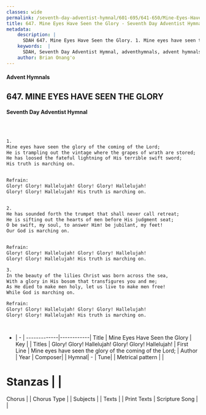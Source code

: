```yaml
---
classes: wide
permalink: /seventh-day-adventist-hymnal/601-695/641-650/Mine-Eyes-Have-Seen-the-Glory/
title: 647. Mine Eyes Have Seen the Glory - Seventh Day Adventist Hymnal
metadata:
    description: |
      SDAH 647. Mine Eyes Have Seen the Glory. 1. Mine eyes have seen the glory of the coming of the Lord; He is trampling out the vintage where the grapes of wrath are stored; He has loosed the fateful lightning of His terrible swift sword; His truth is marching on. 
    keywords:  |
      SDAH, Seventh Day Adventist Hymnal, adventhymnals, advent hymnals, Mine Eyes Have Seen the Glory, Mine eyes have seen the glory of the coming of the Lord; ,Glory! Glory! Hallelujah! Glory! Glory! Hallelujah!
    author: Brian Onang'o
---
```


#### Advent Hymnals
## 647. MINE EYES HAVE SEEN THE GLORY
#### Seventh Day Adventist Hymnal

```txt



1.
Mine eyes have seen the glory of the coming of the Lord;
He is trampling out the vintage where the grapes of wrath are stored;
He has loosed the fateful lightning of His terrible swift sword;
His truth is marching on.


Refrain:
Glory! Glory! Hallelujah! Glory! Glory! Hallelujah!
Glory! Glory! Hallelujah! His truth is marching on.


2.
He has sounded forth the trumpet that shall never call retreat;
He is sifting out the hearts of men before His judgment seat;
O be swift, my soul, to answer Him! be jubilant, my feet!
Our God is marching on.


Refrain:
Glory! Glory! Hallelujah! Glory! Glory! Hallelujah!
Glory! Glory! Hallelujah! His truth is marching on.

3.
In the beauty of the lilies Christ was born across the sea,
With a glory in His bosom that transfigures you and me;
As He died to make men holy, let us live to make men free!
While God is marching on.

Refrain:
Glory! Glory! Hallelujah! Glory! Glory! Hallelujah!
Glory! Glory! Hallelujah! His truth is marching on.




```

- |   -  |
-------------|------------|
Title | Mine Eyes Have Seen the Glory |
Key |  |
Titles | Glory! Glory! Hallelujah! Glory! Glory! Hallelujah! |
First Line | Mine eyes have seen the glory of the coming of the Lord; |
Author | 
Year | 
Composer|  |
Hymnal|  - |
Tune|  |
Metrical pattern | |
# Stanzas |  |
Chorus |  |
Chorus Type |  |
Subjects |  |
Texts |  |
Print Texts | 
Scripture Song |  |
  
